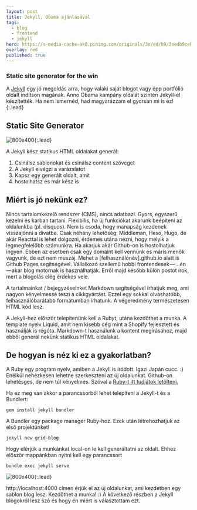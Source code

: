 ```yaml
---
layout: post
title: Jekyll, Obama ajánlásával
tags:
  - blog
  - frontend
  - jekyll
hero: https://s-media-cache-ak0.pinimg.com/originals/3e/ed/b9/3eedb9cebc420ead7ae92c3342acf95f.jpg
overlay: red
published: true
---
```


### Static site generator for the win
A <a href="http://jekyllrb.com/" target="_blank">Jekyll</a> egy jó megoldás arra, hogy valaki saját blogot vagy épp portfólió oldalt indítson magának. Anno Obama kampány oldalát szintén Jekyll-el készítették. Ha nem ismernéd, had magyarázzam el gyorsan mi is ez!
{:.lead}
<!--break-->

## Static Site Generator
![800x400](https://soma.shoprenter.hu/custom/soma/image/data/jekyll.jpg "jekyll system"){:.lead}

A Jekyll kész statikus HTML oldalakat generál:
1. Csinálsz sablonokat és csinálsz content szöveget
2. A Jekyll elvégzi a varázslatot
3. Kapsz egy generált oldalt, amit 
4. hostolhatsz és már kész is

## Miért is jó nekünk ez?
Nincs tartalomkezelő rendszer (CMS), nincs adatbazi. Gyors, egyszerű kezelni és karban tartani. Flexibilis, ha új funkciókat akarunk beépíteni az oldalunkba (pl. disquos). Nem is csoda, hogy manapság kezdenek visszajönni a divatba. Csak néhány lehetőség: Middleman, Hexo, Hugo, de akár Reacttal is lehet dolgozni, érdemes utána nézni, hogy melyik a legmegfelelőbb számunkra. 
Ha akarjuk akár Github-on is hostolhatjuk ingyen. Ebben az esetben csak egy domaint kell vennünk és máris menők vagyunk, de ezt nem muszáj. Mehet a [felhasználónév].github.io alatt is Github Pages segítségével.
Vállalkozó szellemű hobbi frontendesek — …én — akár blog motornak is használhatják. Erről majd később külön postot írok, mert a blogolás elég érdekes vele.

A tartalmainkat / bejegyzéseinket Markdown segítségével írhatjuk meg, ami nagyon kényelmessé teszi a cikkgyártást. Ezzel  egy sokkal olvashatóbb, felhasználóbarátabb formátumban írhatunk. A végeredmény természetesen HTML kód lesz.

A Jekyll-hez először telepítenünk kell a Rubyt, utána kezdőthet a munka. A template nyelv Liquid, amit nem kisebb cég mint a Shopify fejlesztett és használják is régóta. Markdown-t használunk a kontent megírásához, majd ebből generál nekünk statikus HTML oldalakat.

## De hogyan is néz ki ez a gyakorlatban?
A Ruby egy program nyelv, amiben a Jekyll is íródott. Igazi Japán cucc. :) Enélkül nehézkesen lehetne szerkeszteni az új oldalunkat. Github-on lehetésges, de nem túl kényelmes. Szóval a <a href="https://www.ruby-lang.org/en/documentation/installation/" target="_blank">Ruby-t itt tudjátok letölteni.</a> 

Ha ez meg van akkor a parancssorból lehet telepíteni a Jekyll-t és a Bundlert:

~~~JS
gem install jekyll bundler
~~~

A Bundler egy package manager Ruby-hoz. Ezek után létrehozhatjuk az első projektünket!

~~~JS
jekyll new grid-blog
~~~

Hogy elérjük a munkánkat local-on le kell generáltatni az oldalt. Ehhez először mappánkban nyitni kell egy parancssort

~~~JS
bundle exec jekyll serve
~~~

![800x400](https://soma.shoprenter.hu/custom/soma/image/data/K%C3%A9pkiv%C3%A1g%C3%A1s.JPG "jekyll serve"){:.lead}

http://localhost:4000 címen érjük el az új oldalunkat, ami kezdetben egy sablon blog lesz. Kezdőthet a munka! :)
A következő részben a Jekyll blogokról lesz szó és hogy én miért is választottam ezt.

